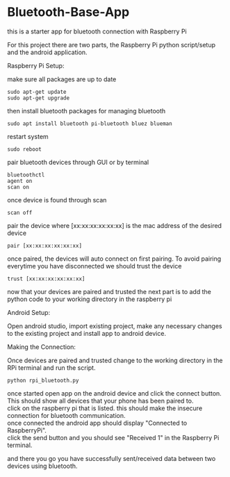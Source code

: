 # Bluetooth-Base-App
this is a starter app for bluetooth connection with Raspberry Pi

For this project there are two parts, the Raspberry Pi python script/setup and the android application.

Raspberry Pi Setup: 

make sure all packages are up to date
```
sudo apt-get update
sudo apt-get upgrade
```
then install bluetooth packages for managing bluetooth
```
sudo apt install bluetooth pi-bluetooth bluez blueman
```
restart system
```
sudo reboot
```
pair bluetooth devices through GUI or by terminal
```
bluetoothctl
agent on
scan on
```
once device is found through scan
```
scan off
```
pair the device where [xx:xx:xx:xx:xx:xx] is the mac address of the desired device
```
pair [xx:xx:xx:xx:xx:xx]
```
once paired, the devices will auto connect on first pairing. To avoid pairing everytime you have disconnected we should trust the device
```
trust [xx:xx:xx:xx:xx:xx]
```
now that your devices are paired and trusted the next part is to add the python code to your working directory in the raspberry pi

Android Setup:

Open android studio, import existing project, make any necessary changes to the existing project and install app to android device.

Making the Connection: 

Once devices are paired and trusted change to the working directory in the RPi terminal and run the script.
```
python rpi_bluetooth.py
```
once started open app on the android device and click the connect button.  
This should show all devices that your phone has been paired to.  
click on the raspberry pi that is listed. this should make the insecure connection for bluetooth communication.  
once connected the android app should display "Connected to RaspberryPi".  
click the send button and you should see "Received 1" in the Raspberry Pi terminal.  

and there you go you have successfully sent/received data between two devices using bluetooth.  
